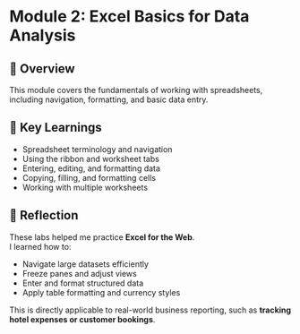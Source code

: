 # Module 2: Excel Basics for Data Analysis

## 📖 Overview
This module covers the fundamentals of working with spreadsheets, including navigation, formatting, and basic data entry.

## 🎯 Key Learnings
- Spreadsheet terminology and navigation
- Using the ribbon and worksheet tabs
- Entering, editing, and formatting data
- Copying, filling, and formatting cells
- Working with multiple worksheets


## 📝 Reflection
These labs helped me practice **Excel for the Web**.  
I learned how to:
- Navigate large datasets efficiently
- Freeze panes and adjust views
- Enter and format structured data
- Apply table formatting and currency styles  

This is directly applicable to real-world business reporting, such as **tracking hotel expenses or customer bookings**.